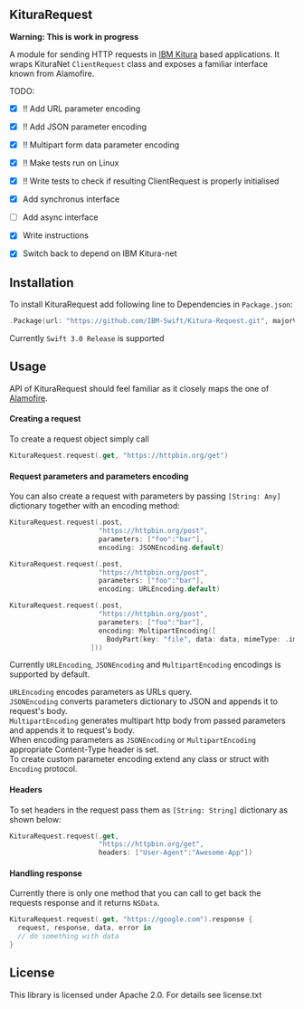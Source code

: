 KituraRequest
-------------

**Warning: This is work in progress**

A module for sending HTTP requests in [IBM Kitura](https://github.com/IBM-Swift/Kitura) based applications. It wraps KituraNet `ClientRequest` class and exposes a familiar interface known from Alamofire.

TODO:
- [x] !! Add URL parameter encoding
- [x] !! Add JSON parameter encoding
- [x] !! Multipart form data parameter encoding
- [x] !! Make tests run on Linux
- [x] !! Write tests to check if resulting ClientRequest is properly initialised
- [x] Add synchronus interface
- [ ] Add async interface
- [x] Write instructions
- [x] Switch back to depend on IBM Kitura-net


## Installation
To install KituraRequest add following line to Dependencies in `Package.json`:

```swift
.Package(url: "https://github.com/IBM-Swift/Kitura-Request.git", majorVersion: 0)
```

Currently `Swift 3.0 Release` is supported

## Usage
API of KituraRequest should feel familiar as it closely maps the one of [Alamofire](https://github.com/Alamofire/Alamofire).

#### Creating a request
To create a request object simply call

```swift
KituraRequest.request(.get, "https://httpbin.org/get")
```

#### Request parameters and parameters encoding
You can also create a request with parameters by passing `[String: Any]` dictionary together with an encoding method:

```swift
KituraRequest.request(.post,
                      "https://httpbin.org/post",
                      parameters: ["foo":"bar"],
                      encoding: JSONEncoding.default)
```

```swift
KituraRequest.request(.post,
                      "https://httpbin.org/post",
                      parameters: ["foo":"bar"],
                      encoding: URLEncoding.default)
```

```swift
KituraRequest.request(.post,
                      "https://httpbin.org/post",
                      parameters: ["foo":"bar"],
                      encoding: MultipartEncoding([
                        BodyPart(key: "file", data: data, mimeType: .image(.png), fileName: "image.jpg")
                    ]))
```

Currently `URLEncoding`, `JSONEncoding` and `MultipartEncoding` encodings is supported by default.

`URLEncoding` encodes parameters as URLs query.  
`JSONEncoding` converts parameters dictionary to JSON and appends it to request's body.  
`MultipartEncoding` generates multipart http body from passed parameters and appends it to request's body.  
When encoding parameters as `JSONEncoding` or `MultipartEncoding` appropriate Content-Type header is set.  
To create custom parameter encoding extend any class or struct with `Encoding` protocol.


#### Headers
To set headers in the request pass them as `[String: String]` dictionary as shown below:

```swift
KituraRequest.request(.get,
                      "https://httpbin.org/get",
                      headers: ["User-Agent":"Awesome-App"])
```

#### Handling response
Currently there is only one method that you can call to get back the requests response and it returns `NSData`.

```swift
KituraRequest.request(.get, "https://google.com").response {
  request, response, data, error in
  // do something with data
}
```

## License
This library is licensed under Apache 2.0. For details see license.txt
